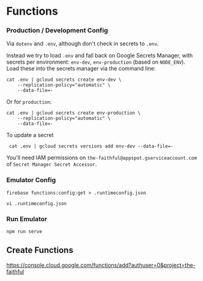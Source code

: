 # Functions

### Production / Development Config

Via `dotenv` and `.env`, although don't check in secrets to `.env`.

Instead we try to load `.env` and fall back on Google Secrets Manager, with secrets per environment: `env-dev`, `env-production` (based on `NODE_ENV`). Load these into the secrets manager via the command line:

```
cat .env | gcloud secrets create env-dev \
    --replication-policy="automatic" \
    --data-file=-
```

Or for `production`:

```
cat .env | gcloud secrets create env-production \
    --replication-policy="automatic" \
    --data-file=-
```

To update a secret

```
 cat .env | gcloud secrets versions add env-dev --data-file=-
```

You'll need IAM permissions on `the-faithful@appspot.gserviceaccount.com` of `Secret Manager Secret Accessor`.

### Emulator Config

```
firebase functions:config:get > .runtimeconfig.json

vi .runtimeconfig.json
```

### Run Emulator

```
npm run serve
```


## Create Functions

https://console.cloud.google.com/functions/add?authuser=0&project=the-faithful


